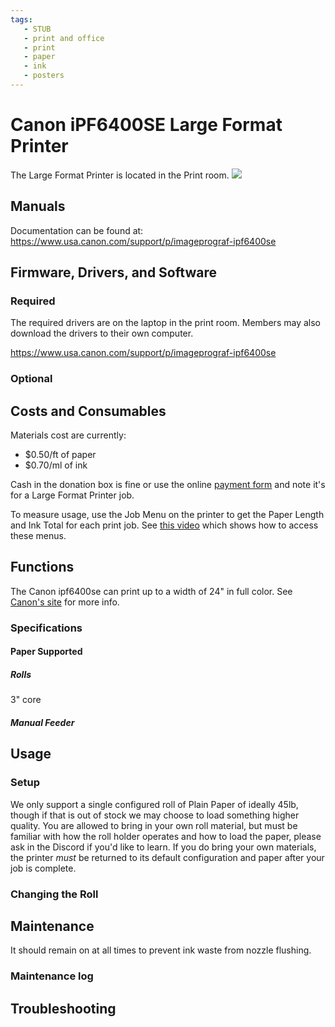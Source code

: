 ```yaml
---
tags:
   - STUB
   - print and office
   - print
   - paper
   - ink
   - posters
---
```

# Canon iPF6400SE Large Format Printer

The Large Format Printer is located in the Print room. 
![ ](large.format.printer.png)

## Manuals 
Documentation can be found at:
https://www.usa.canon.com/support/p/imageprograf-ipf6400se
## Firmware, Drivers, and Software
### Required
The required drivers are on the laptop in the print room.
Members may also download the drivers to their own computer.

https://www.usa.canon.com/support/p/imageprograf-ipf6400se

### Optional

## Costs and Consumables
Materials cost are currently:

* $0.50/ft of paper
* $0.70/ml of ink

Cash in the donation box is fine or use the online [payment form](https://synshop.org/payment) and note it's for a Large Format Printer job.

To measure usage, use the Job Menu on the printer to get the Paper Length and Ink Total for each print job. See [this video](Canon.iPF6400SE.usage.howto.mp4) which shows how to access these menus.
## Functions
The Canon ipf6400se can print up to a width of 24" in full color. 
See [Canon's site](https://www.usa.canon.com/support/p/imageprograf-ipf6400se) for more info.

### Specifications
#### Paper Supported
##### Rolls
3" core
##### Manual Feeder

## Usage

### Setup
 We only support a single configured roll of Plain Paper of ideally 45lb,
 though if that is out of stock we may choose to load something higher quality. 
 You are allowed to bring in your own roll material, but must be familiar with how the roll holder operates and how to load the paper, please ask in the Discord if you'd like to learn. 
 If you do bring your own materials, the printer *must* be returned to its default configuration and paper after your job is complete.
### Changing the Roll

## Maintenance
It should remain on at all times to prevent ink waste from nozzle flushing.

### Maintenance log
## Troubleshooting




